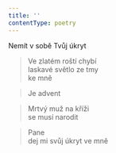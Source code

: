 ```yaml
---
title: ''
contentType: poetry
---
```


>   

>   

Nemít v sobě Tvůj úkryt

> Ve zlatém roští chybí  
> laskavé světlo ze tmy  
> ke mně

> Je advent

> Mrtvý muž na kříži  
> se musí narodit

> Pane  
> dej mi svůj úkryt ve mně
